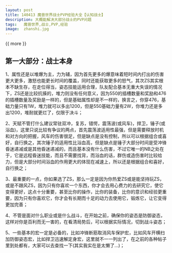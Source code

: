 ```yaml
---
layout: post
title: 140413 魔兽世界战士PVP经验大全【认知战士】
description: 大概能解决大部分战士的PVP问题
tags:   魔兽世界,战士,PVP,经验
image:  zhanshi.jpg
---
```


{{ more }}


## 第一大部分：战士本身

1、属性还是以堆爆为主，力为辅，因为首先更多的爆意味着短时间内打出的伤害更大更多，激怒也能更长时间的覆盖，同时还能获取更多的怒气，其次ZS其实根本不缺生存，在走位得当，姿态技能运用合理，队友配合基本无重大失误的情况下，ZS还是比较抗揍的，堆力则没有任何意义，因为550的插槽数量和奖励和476的插槽数量及奖励是一样的，但是基础属性却是不一样的，换言之，你穿476，基础力量只有1W，堆力就可以多出1200，但是550基础力量有2W，你堆力还是多出1200，堆耐就更烂了，仅限于决斗；

2、天赋不管打什么建议常驻双冲，复苏，错愕，震荡波(或风车)，捍卫，锤子(或浴血)，这里只说比较有争议的两点，首先震荡波适用性最强，但是需要释放时机和对方向的把握，风车的伤害很足，但是缺点是没有控制，所以可以根据组合或喜好，自行换之，其次锤子的适用性比浴血高，但是缺点是锤子大部分时间是受冲锋昏迷递减或是其他昏迷递减的，而且基本没有什么伤害，不过它唯一的NB之处在于，它是远程昏迷技能，而且不需要找背，而浴血的话，群伤或造伤害时比较给力，但是大部分时间浴血的作用更大的体现在减速上，所以还是根据组合和喜好，自行换之；

3、最重要的一点，你如果选了ZS，那么一定是因为你热爱ZS或是能坚持玩ZS，或是不跟风ZS，因为只有你喜欢一个东西，你才会去用心费力的去研究它，使它变得更好，这点十分重要，甚至比你的操作，比你的装备，比你的意识和经验更重要，因为只有你喜欢它，你才会有长期而十足的动力去使用它，锻炼它，让它变得更加完善；

4、不管是面对什么职业或是什么战斗，在开始之前，确保你的姿态是防御姿态，这样对你是百利而无一害的，在看清局势后，可以根据实际情况，切到战斗姿态；

5、一些基本的宏一定是必备的，比如冲锋断筋取消风车保护宏，比如风车开横扫加防御姿态宏，比如捍卫迅速解定身宏，这里就不一一列出了，在之前的各种帖子里到处都有，大家可以去查找一下(其实我实在是太懒了...)；

